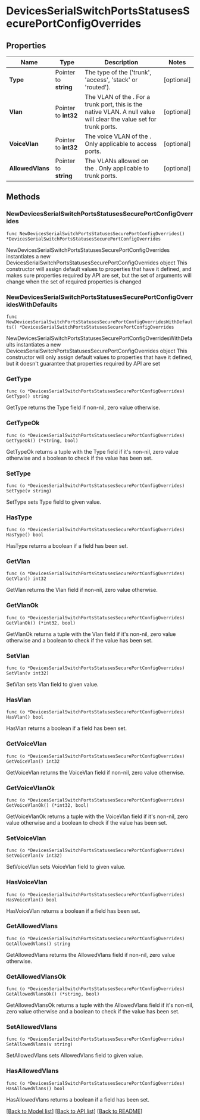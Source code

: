 # DevicesSerialSwitchPortsStatusesSecurePortConfigOverrides

## Properties

Name | Type | Description | Notes
------------ | ------------- | ------------- | -------------
**Type** | Pointer to **string** | The type of the  (&#39;trunk&#39;, &#39;access&#39;, &#39;stack&#39; or &#39;routed&#39;). | [optional] 
**Vlan** | Pointer to **int32** | The VLAN of the . For a trunk port, this is the native VLAN. A null value will clear the value set for trunk ports. | [optional] 
**VoiceVlan** | Pointer to **int32** | The voice VLAN of the . Only applicable to access ports. | [optional] 
**AllowedVlans** | Pointer to **string** | The VLANs allowed on the . Only applicable to trunk ports. | [optional] 

## Methods

### NewDevicesSerialSwitchPortsStatusesSecurePortConfigOverrides

`func NewDevicesSerialSwitchPortsStatusesSecurePortConfigOverrides() *DevicesSerialSwitchPortsStatusesSecurePortConfigOverrides`

NewDevicesSerialSwitchPortsStatusesSecurePortConfigOverrides instantiates a new DevicesSerialSwitchPortsStatusesSecurePortConfigOverrides object
This constructor will assign default values to properties that have it defined,
and makes sure properties required by API are set, but the set of arguments
will change when the set of required properties is changed

### NewDevicesSerialSwitchPortsStatusesSecurePortConfigOverridesWithDefaults

`func NewDevicesSerialSwitchPortsStatusesSecurePortConfigOverridesWithDefaults() *DevicesSerialSwitchPortsStatusesSecurePortConfigOverrides`

NewDevicesSerialSwitchPortsStatusesSecurePortConfigOverridesWithDefaults instantiates a new DevicesSerialSwitchPortsStatusesSecurePortConfigOverrides object
This constructor will only assign default values to properties that have it defined,
but it doesn't guarantee that properties required by API are set

### GetType

`func (o *DevicesSerialSwitchPortsStatusesSecurePortConfigOverrides) GetType() string`

GetType returns the Type field if non-nil, zero value otherwise.

### GetTypeOk

`func (o *DevicesSerialSwitchPortsStatusesSecurePortConfigOverrides) GetTypeOk() (*string, bool)`

GetTypeOk returns a tuple with the Type field if it's non-nil, zero value otherwise
and a boolean to check if the value has been set.

### SetType

`func (o *DevicesSerialSwitchPortsStatusesSecurePortConfigOverrides) SetType(v string)`

SetType sets Type field to given value.

### HasType

`func (o *DevicesSerialSwitchPortsStatusesSecurePortConfigOverrides) HasType() bool`

HasType returns a boolean if a field has been set.

### GetVlan

`func (o *DevicesSerialSwitchPortsStatusesSecurePortConfigOverrides) GetVlan() int32`

GetVlan returns the Vlan field if non-nil, zero value otherwise.

### GetVlanOk

`func (o *DevicesSerialSwitchPortsStatusesSecurePortConfigOverrides) GetVlanOk() (*int32, bool)`

GetVlanOk returns a tuple with the Vlan field if it's non-nil, zero value otherwise
and a boolean to check if the value has been set.

### SetVlan

`func (o *DevicesSerialSwitchPortsStatusesSecurePortConfigOverrides) SetVlan(v int32)`

SetVlan sets Vlan field to given value.

### HasVlan

`func (o *DevicesSerialSwitchPortsStatusesSecurePortConfigOverrides) HasVlan() bool`

HasVlan returns a boolean if a field has been set.

### GetVoiceVlan

`func (o *DevicesSerialSwitchPortsStatusesSecurePortConfigOverrides) GetVoiceVlan() int32`

GetVoiceVlan returns the VoiceVlan field if non-nil, zero value otherwise.

### GetVoiceVlanOk

`func (o *DevicesSerialSwitchPortsStatusesSecurePortConfigOverrides) GetVoiceVlanOk() (*int32, bool)`

GetVoiceVlanOk returns a tuple with the VoiceVlan field if it's non-nil, zero value otherwise
and a boolean to check if the value has been set.

### SetVoiceVlan

`func (o *DevicesSerialSwitchPortsStatusesSecurePortConfigOverrides) SetVoiceVlan(v int32)`

SetVoiceVlan sets VoiceVlan field to given value.

### HasVoiceVlan

`func (o *DevicesSerialSwitchPortsStatusesSecurePortConfigOverrides) HasVoiceVlan() bool`

HasVoiceVlan returns a boolean if a field has been set.

### GetAllowedVlans

`func (o *DevicesSerialSwitchPortsStatusesSecurePortConfigOverrides) GetAllowedVlans() string`

GetAllowedVlans returns the AllowedVlans field if non-nil, zero value otherwise.

### GetAllowedVlansOk

`func (o *DevicesSerialSwitchPortsStatusesSecurePortConfigOverrides) GetAllowedVlansOk() (*string, bool)`

GetAllowedVlansOk returns a tuple with the AllowedVlans field if it's non-nil, zero value otherwise
and a boolean to check if the value has been set.

### SetAllowedVlans

`func (o *DevicesSerialSwitchPortsStatusesSecurePortConfigOverrides) SetAllowedVlans(v string)`

SetAllowedVlans sets AllowedVlans field to given value.

### HasAllowedVlans

`func (o *DevicesSerialSwitchPortsStatusesSecurePortConfigOverrides) HasAllowedVlans() bool`

HasAllowedVlans returns a boolean if a field has been set.


[[Back to Model list]](../README.md#documentation-for-models) [[Back to API list]](../README.md#documentation-for-api-endpoints) [[Back to README]](../README.md)


